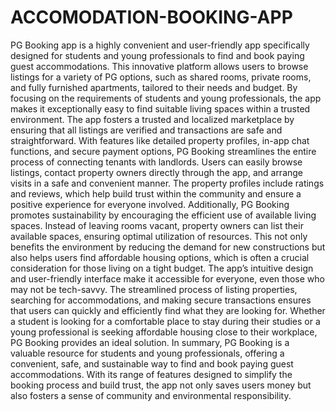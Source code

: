 # ACCOMODATION-BOOKING-APP
PG Booking app is a highly convenient and user-friendly app specifically designed for students 
and young professionals to find and book paying guest accommodations. This innovative platform 
allows users to browse listings for a variety of PG options, such as shared rooms, private rooms, 
and fully furnished apartments, tailored to their needs and budget. By focusing on the requirements 
of students and young professionals, the app makes it exceptionally easy to find suitable living 
spaces within a trusted environment. 
The app fosters a trusted and localized marketplace by ensuring that all listings are verified and 
transactions are safe and straightforward. With features like detailed property profiles, in-app chat 
functions, and secure payment options, PG Booking streamlines the entire process of connecting 
tenants with landlords. Users can easily browse listings, contact property owners directly through 
the app, and arrange visits in a safe and convenient manner. The property profiles include ratings 
and reviews, which help build trust within the community and ensure a positive experience for 
everyone involved. 
Additionally, PG Booking promotes sustainability by encouraging the efficient use of available 
living spaces. Instead of leaving rooms vacant, property owners can list their available spaces, 
ensuring optimal utilization of resources. This not only benefits the environment by reducing the 
demand for new constructions but also helps users find affordable housing options, which is often 
a crucial consideration for those living on a tight budget. 
The app’s intuitive design and user-friendly interface make it accessible for everyone, even those 
who may not be tech-savvy. The streamlined process of listing properties, searching for 
accommodations, and making secure transactions ensures that users can quickly and efficiently 
find what they are looking for. Whether a student is looking for a comfortable place to stay during 
their studies or a young professional is seeking affordable housing close to their workplace, PG 
Booking provides an ideal solution. 
In summary, PG Booking is a valuable resource for students and young professionals, offering a 
convenient, safe, and sustainable way to find and book paying guest accommodations. With its 
range of features designed to simplify the booking process and build trust, the app not only saves 
users money but also fosters a sense of community and environmental responsibility. 
